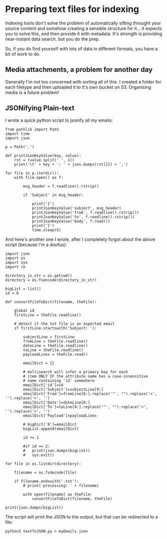 # Preparing text files for indexing

Indexing tools don't solve the problem of automatically sifting throught your
source content and somehow creating a sensible structure for it... it
expects you to solve this, and then provide it with metadata. It's strength is
providing near-instant data search, but you do the prep.

So, if you do find yourself with lots of data in different formats, you have a
bit of work to do.

## Media attachments, a problem for another day

Generally I'm not too concerned with sorting all of this. I created a folder
for each filetype and then uploaded it to it's own bucket on S3. Organising
media is a future problem!

## JSONifying Plain-text

I wrote a quick python script to jsonify all my emails:

```
from pathlib import Path
import time
import json

p = Path('.')

def printJsonKeyValue(key, value):
    rst = (value.split(' ', 1))
    print('\t' + key + ': ' + json.dumps(rst[1]) + ',')

for file in p.iterdir():
    with file.open() as f:

        msg_header = f.readline().rstrip()

        if 'Subject' in msg_header:

            print('{')
            printJsonKeyValue('subject', msg_header)
            printJsonKeyValue('from', f.readline().rstrip())
            printJsonKeyValue('to', f.readline().rstrip())
            printJsonKeyValue('body', f.read())
            print('}')
            time.sleep(5)
```

And here's another one I wrote, after I completely forgot about the above script (because I'm a doofus):

```
import json
import os
import sys
import re

directory_in_str = os.getcwd()
directory = os.fsencode(directory_in_str)

bigList = list()
id = 0

def convertFileToDict(filename, theFile):

	global id
	firstLine = theFile.readline()

	# detect if the txt file is an exported email
	if firstLine.startswith('Subject: '):

		subjectLine = firstLine
		fromLine = theFile.readline()
		dateLine = theFile.readline()
		toLine = theFile.readline()
		payloadLines = theFile.read()

		emailDict = {}

		# mellisearch will infer a primary key for each
		# item ONLY IF the attribute name has a case-insensitive
		# name containing 'id' somewhere
		emailDict['id']=id
		emailDict['Subject']=subjectLine[9:]
		emailDict['From']=fromLine[6:].replace('"', "").replace('<', '').replace('>', '')
		emailDict['Date']=dateLine[6:]
		emailDict['To']=toLine[4:].replace('"', "").replace('<', '').replace('>', '')
		emailDict['Payload']=payloadLines
		
		# bigDict['0']=emailDict
		bigList.append(emailDict)

		id += 1

		#if id == 2:
		#	print(json.dumps(bigList))
		#	sys.exit()

for file in os.listdir(directory):

	filename = os.fsdecode(file)
	
	if filename.endswith('.txt'):
		# print('processing: ' + filename)
		
		with open(filename) as theFile:
			convertFileToDict(filename, theFile)

print(json.dumps(bigList))
```

The script will print the JSON to the output, but that can be redirected to a file:

```
python3 textToJSON.py > myEmails.json
```